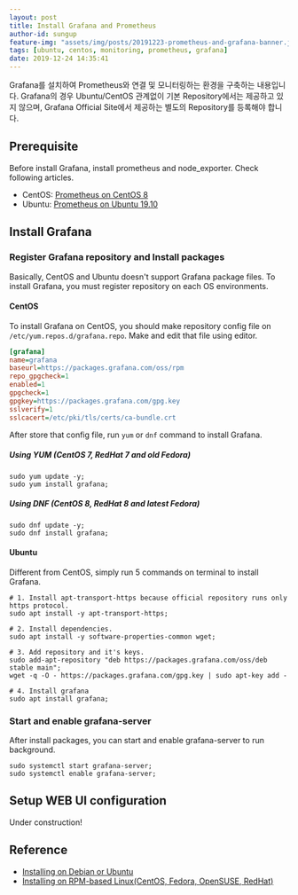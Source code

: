 ```yaml
---
layout: post
title: Install Grafana and Prometheus 
author-id: sungup
feature-img: "assets/img/posts/20191223-prometheus-and-grafana-banner.jpeg"
tags: [ubuntu, centos, monitoring, prometheus, grafana]
date: 2019-12-24 14:35:41
---
```


Grafana를 설치하여 Prometheus와 연결 및 모니터링하는 환경을 구축하는 내용입니다. Grafana의 경우 Ubuntu/CentOS
관계없이 기본 Repository에서는 제공하고 있지 않으며, Grafana Official Site에서 제공하는 별도의 Repository를
등록해야 합니다.

## Prerequisite

Before install Grafana, install prometheus and node_exporter. Check following
articles.

- CentOS: [Prometheus on CentOS 8](/2019/12/23/Prometheus-on-CentOS8.html)
- Ubuntu: [Prometheus on Ubuntu 19.10](/2019/12/24/Prometheus-on-Ubuntu19.10.html)

## Install Grafana

### Register Grafana repository and Install packages

Basically, CentOS and Ubuntu doesn't support Grafana package files. To install
Grafana, you must register repository on each OS environments.

#### CentOS

To install Grafana on CentOS, you should make repository config file on
`/etc/yum.repos.d/grafana.repo`. Make and edit that file using editor.

```ini
[grafana]
name=grafana
baseurl=https://packages.grafana.com/oss/rpm
repo_gpgcheck=1
enabled=1
gpgcheck=1
gpgkey=https://packages.grafana.com/gpg.key
sslverify=1
sslcacert=/etc/pki/tls/certs/ca-bundle.crt
```

After store that config file, run `yum` or `dnf` command to install Grafana.

##### Using YUM (CentOS 7, RedHat 7 and old Fedora)

```shell
sudo yum update -y;
sudo yum install grafana;
```

##### Using DNF (CentOS 8, RedHat 8 and latest Fedora)

```shell
sudo dnf update -y;
sudo dnf install grafana;
```

#### Ubuntu

Different from CentOS, simply run 5 commands on terminal to install Grafana.

```shell
# 1. Install apt-transport-https because official repository runs only https protocol.
sudo apt install -y apt-transport-https;

# 2. Install dependencies.
sudo apt install -y software-properties-common wget;

# 3. Add repository and it's keys.
sudo add-apt-repository "deb https://packages.grafana.com/oss/deb stable main";
wget -q -O - https://packages.grafana.com/gpg.key | sudo apt-key add -

# 4. Install grafana
sudo apt install grafana;
```

### Start and enable grafana-server

After install packages, you can start and enable grafana-server to run
background.

```shell
sudo systemctl start grafana-server;
sudo systemctl enable grafana-server;
```

## Setup WEB UI configuration

Under construction!

## Reference

- [Installing on Debian or Ubuntu](https://grafana.com/docs/grafana/latest/installation/debian/)
- [Installing on RPM-based Linux(CentOS, Fedora, OpenSUSE, RedHat)](https://grafana.com/docs/grafana/latest/installation/rpm/)
